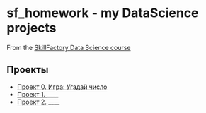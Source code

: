 # sf_homework - my DataScience projects
From the [SkillFactory Data Science course](https://github.com/evgenykotko/sf_homework)

## Проекты

* [Проект 0. Игра: Угадай число](https://github.com/evgenykotko/sf_homework/tree/main/project_0)
* [Проект 1. ____](____)
* [Проект 2. ____](____)